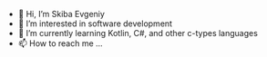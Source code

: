 - 👋 Hi, I’m Skiba Evgeniy
- 👀 I’m interested in software development
- 🌱 I’m currently learning Kotlin, C#, and other c-types languages 
- 📫 How to reach me ...

<!---
skibaeugeniy/skibaeugeniy is a ✨ special ✨ repository because its `README.md` (this file) appears on your GitHub profile.
You can click the Preview link to take a look at your changes.
--->
